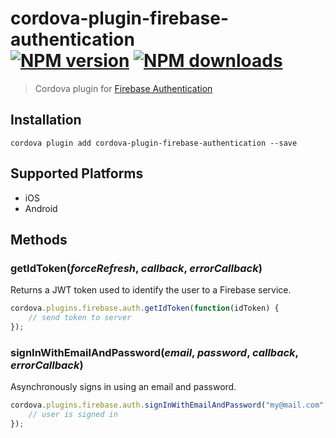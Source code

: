 # cordova-plugin-firebase-authentication<br>[![NPM version][npm-version]][npm-url] [![NPM downloads][npm-downloads]][npm-url]
> Cordova plugin for [Firebase Authentication](https://firebase.google.com/docs/auth/)

## Installation

    cordova plugin add cordova-plugin-firebase-authentication --save

## Supported Platforms

- iOS
- Android

## Methods

### getIdToken(_forceRefresh_, _callback_, _errorCallback_)
Returns a JWT token used to identify the user to a Firebase service.
```js
cordova.plugins.firebase.auth.getIdToken(function(idToken) {
    // send token to server
});
```

### signInWithEmailAndPassword(_email_, _password_, _callback_, _errorCallback_)
Asynchronously signs in using an email and password.
```js
cordova.plugins.firebase.auth.signInWithEmailAndPassword("my@mail.com", "pa55w0rd", function(userInfo) {
    // user is signed in
});
```

[npm-url]: https://www.npmjs.com/package/cordova-plugin-firebase-authentication
[npm-version]: https://img.shields.io/npm/v/cordova-plugin-firebase-authentication.svg
[npm-downloads]: https://img.shields.io/npm/dt/cordova-plugin-firebase-authentication.svg

